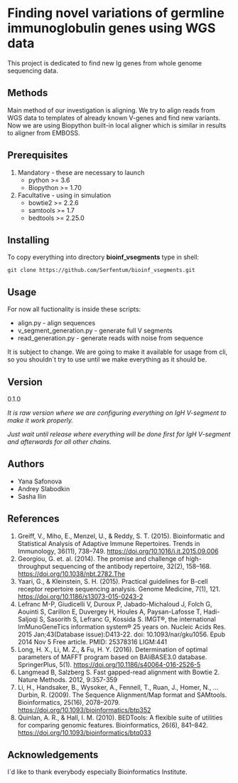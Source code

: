 # Finding novel variations of germline immunoglobulin genes using WGS data

This project is dedicated to find new Ig genes from whole genome
sequencing data.


## Methods
Main method of our investigation is aligning. We try to align reads from
WGS data to templates of already known V-genes and find new variants.
Now we are using Biopython built-in local aligner which is similar in
results to aligner from EMBOSS.


## Prerequisites
1. Mandatory - these are necessary to launch
    - python >= 3.6
    - Biopython >= 1.70
2. Facultative - using in simulation
    - bowtie2 >= 2.2.6
    - samtools >= 1.7
    - bedtools >= 2.25.0


## Installing
To copy everything into directory **bioinf_vsegments** type in shell:

`git clone https://github.com/Serfentum/bioinf_vsegments.git`


## Usage
For now all fuctionality is inside these scripts:
- align.py - align sequences
- v_segment_generation.py - generate full V segments
- read_generation.py - generate reads with noise from sequence

It is subject to change. We are going to make it available for usage
from cli, so you shouldn\`t try to use until we make everything as it
should be.


## Version
0.1.0

*It is raw version where we are configuring everything on IgH V-segment
to make it work properly.*

*Just wait until release where everything will be done first for IgH
V-segment and afterwards for all other chains.*


## Authors
- Yana Safonova
- Andrey Slabodkin
- Sasha Ilin


## References
1. Greiff, V., Miho, E., Menzel, U., & Reddy, S. T. (2015). Bioinformatic and Statistical Analysis of Adaptive Immune Repertoires. Trends in Immunology, 36(11), 738–749. https://doi.org/10.1016/j.it.2015.09.006
2. Georgiou, G. et. al. (2014). The promise and challenge of high-throughput sequencing of the antibody repertoire, 32(2), 158–168. https://doi.org/10.1038/nbt.2782.The
3. Yaari, G., & Kleinstein, S. H. (2015). Practical guidelines for B-cell receptor repertoire sequencing analysis. Genome Medicine, 7(1), 121. https://doi.org/10.1186/s13073-015-0243-2
1. Lefranc M-P, Giudicelli V, Duroux P, Jabado-Michaloud J, Folch G, Aouinti S, Carillon E, Duvergey H, Houles A, Paysan-Lafosse T, Hadi-Saljoqi S, Sasorith S, Lefranc G, Kossida S. IMGT®, the international ImMunoGeneTics information system® 25 years on. Nucleic Acids Res. 2015 Jan;43(Database issue):D413-22. doi: 10.1093/nar/gku1056. Epub 2014 Nov 5 Free article. PMID: 25378316 LIGM:441
1. Long, H. X., Li, M. Z., & Fu, H. Y. (2016). Determination of optimal parameters of MAFFT program based on BAliBASE3.0 database. SpringerPlus, 5(1). https://doi.org/10.1186/s40064-016-2526-5
1. Langmead B, Salzberg S. Fast gapped-read alignment with Bowtie 2. Nature Methods. 2012, 9:357-359
1. Li, H., Handsaker, B., Wysoker, A., Fennell, T., Ruan, J., Homer, N., … Durbin, R. (2009). The Sequence Alignment/Map format and SAMtools. Bioinformatics, 25(16), 2078–2079. https://doi.org/10.1093/bioinformatics/btp352
1. Quinlan, A. R., & Hall, I. M. (2010). BEDTools: A flexible suite of utilities for comparing genomic features. Bioinformatics, 26(6), 841–842. https://doi.org/10.1093/bioinformatics/btq033


## Acknowledgements
I\`d like to thank everybody especially Bioinformatics Institute.
